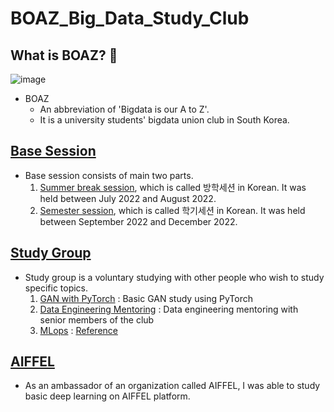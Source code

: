 # BOAZ_Big_Data_Study_Club

## What is BOAZ? 🐘

![image](https://user-images.githubusercontent.com/108987773/209042994-b6177dae-2f2b-479f-a870-8be6b22191fe.png)

- BOAZ
  - An abbreviation of 'Bigdata is our A to Z'.
  - It is a university students' bigdata union club in South Korea.

## [Base Session][link]

- Base session consists of main two parts.
  1. [Summer break session][link1], which is called 방학세션 in Korean. It was held between July 2022 and August 2022.
  2. [Semester session][link2], which is called 학기세션 in Korean. It was held between September 2022 and December 2022.
  
  
## [Study Group][link3]

- Study group is a voluntary studying with other people who wish to study specific topics.
  1. [GAN with PyTorch][link4] : Basic GAN study using PyTorch
  2. [Data Engineering Mentoring][link5] : Data engineering mentoring with senior members of the club
  3. [MLops][link7] : [Reference][link8]

## [AIFFEL][link6]

- As an ambassador of an organization called AIFFEL, I was able to study basic deep learning on AIFFEL platform. 



[link]: https://github.com/jeewonkimm2/BOAZ_Big_Data_Study_Club/tree/main/BaseSession
[link1]: https://github.com/jeewonkimm2/BOAZ_Big_Data_Study_Club/tree/main/BaseSession/%EB%B0%A9%ED%95%99%EC%84%B8%EC%85%98
[link2]: https://github.com/jeewonkimm2/BOAZ_Big_Data_Study_Club/tree/main/BaseSession/%ED%95%99%EA%B8%B0%EC%84%B8%EC%85%98
[link3]: https://github.com/jeewonkimm2/BOAZ_Big_Data_Study_Club/tree/main/StudyGroup
[link4]: https://github.com/jeewonkimm2/BOAZ_Big_Data_Study_Club/tree/main/StudyGroup/GAN_study
[link5]: https://github.com/jeewonkimm2/BOAZ_Big_Data_Study_Club/tree/main/StudyGroup/Mentoring_DataEngineering
[link6]: https://github.com/jeewonkimm2/BOAZ_Big_Data_Study_Club/tree/main/AIFFEL
[link7]: https://github.com/jeewonkimm2/BOAZ_Big_Data_Study_Club/tree/main/StudyGroup/MLOps_for_MLE
[link8]: https://mlops-for-mle.github.io/tutorial/
